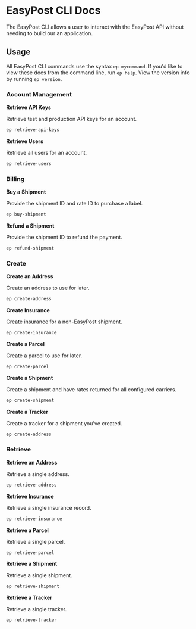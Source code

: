 # EasyPost CLI Docs

The EasyPost CLI allows a user to interact with the EasyPost API without needing to build our an application.

## Usage

All EasyPost CLI commands use the syntax `ep mycommand`. If you'd like to view these docs from the command line, run `ep help`. View the version info by running `ep version`.

### Account Management

**Retrieve API Keys**

Retrieve test and production API keys for an account.

```bash
ep retrieve-api-keys
```

**Retrieve Users**

Retrieve all users for an account.

```bash
ep retrieve-users
```

### Billing

**Buy a Shipment**

Provide the shipment ID and rate ID to purchase a label.

```bash
ep buy-shipment
```

**Refund a Shipment**

Provide the shipment ID to refund the payment.

```bash
ep refund-shipment
```

### Create

**Create an Address**

Create an address to use for later.

```bash
ep create-address
```

**Create Insurance**

Create insurance for a non-EasyPost shipment.

```bash
ep create-insurance
```

**Create a Parcel**

Create a parcel to use for later.

```bash
ep create-parcel
```

**Create a Shipment**

Create a shipment and have rates returned for all configured carriers.

```bash
ep create-shipment
```

**Create a Tracker**

Create a tracker for a shipment you've created.

```bash
ep create-address
```

### Retrieve

**Retrieve an Address**

Retrieve a single address.

```bash
ep retrieve-address
```

**Retrieve Insurance**

Retrieve a single insurance record.

```bash
ep retrieve-insurance
```

**Retrieve a Parcel**

Retrieve a single parcel.

```bash
ep retrieve-parcel
```

**Retrieve a Shipment**

Retrieve a single shipment.

```bash
ep retrieve-shipment
```

**Retrieve a Tracker**

Retrieve a single tracker.

```bash
ep retrieve-tracker
```
